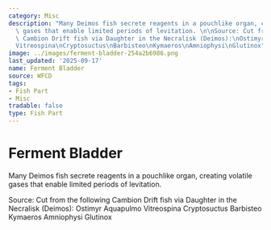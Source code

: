 ```yaml
---
category: Misc
description: "Many Deimos fish secrete reagents in a pouchlike organ, creating volatile\
  \ gases that enable limited periods of levitation. \n\nSource: Cut from the following\
  \ Cambion Drift fish via Daughter in the Necralisk (Deimos):\nOstimyr\nAquapulmo\n\
  Vitreospina\nCryptosuctus\nBarbisteo\nKymaeros\nAmniophysi\nGlutinox"
image: ../images/ferment-bladder-254a2b6986.png
last_updated: '2025-09-17'
name: Ferment Bladder
source: WFCD
tags:
- Fish Part
- Misc
tradable: false
type: Fish Part
---
```


# Ferment Bladder

Many Deimos fish secrete reagents in a pouchlike organ, creating volatile gases that enable limited periods of levitation. 

Source: Cut from the following Cambion Drift fish via Daughter in the Necralisk (Deimos):
Ostimyr
Aquapulmo
Vitreospina
Cryptosuctus
Barbisteo
Kymaeros
Amniophysi
Glutinox

